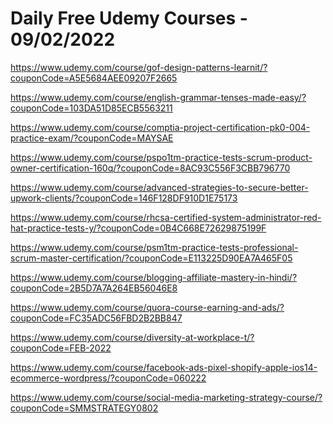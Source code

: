 # Daily Free Udemy Courses - 09/02/2022

https://www.udemy.com/course/gof-design-patterns-learnit/?couponCode=A5E5684AEE09207F2665
https://www.udemy.com/course/english-grammar-tenses-made-easy/?couponCode=103DA51D85ECB5563211
https://www.udemy.com/course/comptia-project-certification-pk0-004-practice-exam/?couponCode=MAYSAE
https://www.udemy.com/course/pspo1tm-practice-tests-scrum-product-owner-certification-160q/?couponCode=8AC93C556F3CBB796770
https://www.udemy.com/course/advanced-strategies-to-secure-better-upwork-clients/?couponCode=146F128DF910D1E75173
https://www.udemy.com/course/rhcsa-certified-system-administrator-red-hat-practice-tests-y/?couponCode=0B4C668E72629875199F
https://www.udemy.com/course/psm1tm-practice-tests-professional-scrum-master-certification/?couponCode=E113225D90EA7A465F05
https://www.udemy.com/course/blogging-affiliate-mastery-in-hindi/?couponCode=2B5D7A7A264EB56046E8
https://www.udemy.com/course/quora-course-earning-and-ads/?couponCode=FC35ADC56FBD2B2BB847
https://www.udemy.com/course/diversity-at-workplace-t/?couponCode=FEB-2022
https://www.udemy.com/course/facebook-ads-pixel-shopify-apple-ios14-ecommerce-wordpress/?couponCode=060222
https://www.udemy.com/course/social-media-marketing-strategy-course/?couponCode=SMMSTRATEGY0802
